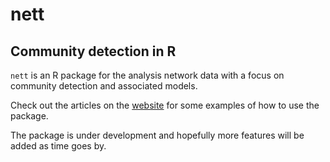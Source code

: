 # nett 
## Community detection in R

`nett` is an R package for the analysis network data with a focus on community detection and associated models.

Check out the articles on the [website](https://aaamini.github.io/nett) for some examples of how to use the package.

The package is under development and hopefully more features will be added as time goes by.
